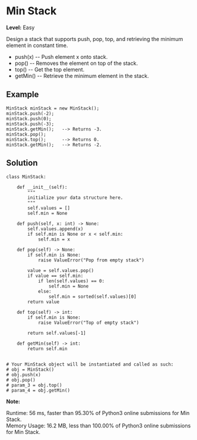 # Min Stack

**Level:** Easy

Design a stack that supports push, pop, top, and retrieving the minimum element in constant time.

- push(x) -- Push element x onto stack.
- pop() -- Removes the element on top of the stack.
- top() -- Get the top element.
- getMin() -- Retrieve the minimum element in the stack.

## Example

```text
MinStack minStack = new MinStack();
minStack.push(-2);
minStack.push(0);
minStack.push(-3);
minStack.getMin();   --> Returns -3.
minStack.pop();
minStack.top();      --> Returns 0.
minStack.getMin();   --> Returns -2.
```

## Solution

```python3
class MinStack:

    def __init__(self):
        """
        initialize your data structure here.
        """
        self.values = []
        self.min = None

    def push(self, x: int) -> None:
        self.values.append(x)
        if self.min is None or x < self.min:
            self.min = x

    def pop(self) -> None:
        if self.min is None:
            raise ValueError("Pop from empty stack")
  
        value = self.values.pop()
        if value == self.min:
            if len(self.values) == 0:
                self.min = None
            else:
                self.min = sorted(self.values)[0]
        return value

    def top(self) -> int:
        if self.min is None:
            raise ValueError("Top of empty stack")

        return self.values[-1]

    def getMin(self) -> int:
        return self.min


# Your MinStack object will be instantiated and called as such:
# obj = MinStack()
# obj.push(x)
# obj.pop()
# param_3 = obj.top()
# param_4 = obj.getMin()
```

**Note:**

Runtime: 56 ms, faster than 95.30% of Python3 online submissions for Min Stack.\
Memory Usage: 16.2 MB, less than 100.00% of Python3 online submissions for Min Stack.

